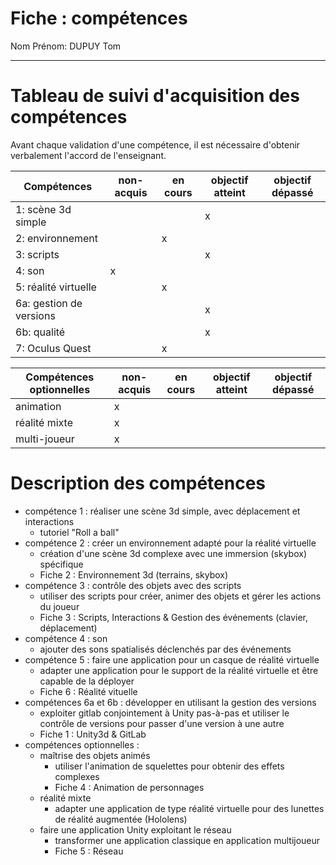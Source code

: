 #  Fiche : compétences

Nom Prénom: DUPUY Tom

---

# Tableau de suivi d'acquisition des compétences

Avant chaque validation d'une compétence, il est nécessaire d'obtenir verbalement l'accord de l'enseignant.

| Compétences              | non-acquis | en cours | objectif atteint | objectif dépassé |
|---                       |---         |---       |---               |---               |
| 1: scène 3d simple       |            |          |        x          |                  |
| 2: environnement         |            |     x     |                  |                  |
| 3: scripts               |            |          |         x         |                  |
| 4: son                   |     x       |          |                  |                  |
| 5: réalité virtuelle     |            |       x   |                  |                  |
| 6a: gestion de versions  |            |          |          x        |                  |
| 6b: qualité              |            |          |         x         |                  |
| 7: Oculus Quest          |            |      x    |                  |                  |


| Compétences optionnelles | non-acquis | en cours | objectif atteint | objectif dépassé |
|---                       |---         |---       |---               |---               |
| animation                |     x       |          |                  |                  |
| réalité mixte            |     x       |          |                  |                  |
| multi-joueur             |     x       |          |                  |                  |


# Description des compétences

* compétence 1 : réaliser une scène 3d simple, avec déplacement et interactions
   * tutoriel "Roll a ball"
* compétence 2 : créer un environnement adapté pour la réalité virtuelle
   * création d'une scène 3d complexe avec une immersion (skybox) spécifique
   * Fiche 2 : Environnement 3d (terrains, skybox)
* compétence 3 : contrôle des objets avec des scripts
   * utiliser des scripts pour créer, animer des objets et gérer les actions du joueur
   * Fiche 3 : Scripts, Interactions & Gestion des événements (clavier, déplacement)
* compétence 4 : son
   * ajouter des sons spatialisés déclenchés par des événements
* compétence 5 : faire une application pour un casque de réalité virtuelle
   * adapter une application pour le support de la réalité virtuelle et être capable de la déployer
   * Fiche 6 : Réalité vituelle
* compétences 6a et 6b : développer en utilisant la gestion des versions
   * exploiter gitlab conjointement à Unity pas-à-pas et utiliser le contrôle de versions pour passer d'une version à une autre
   * Fiche 1 : Unity3d & GitLab
* compétences optionnelles : 
   * maîtrise des objets animés
      * utiliser l'animation de squelettes pour obtenir des effets complexes
      * Fiche 4 : Animation de personnages
   * réalité mixte
      * adapter une application de type réalité virtuelle pour des lunettes de réalité augmentée (Hololens)
   * faire une application Unity exploitant le réseau
      * transformer une application classique en application multijoueur
      * Fiche 5 : Réseau 